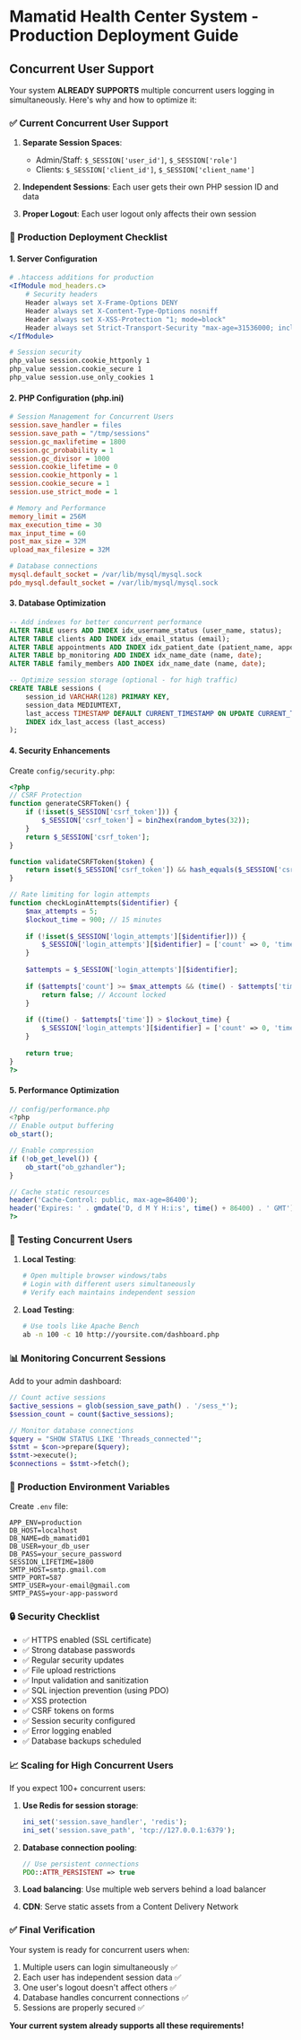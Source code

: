 # Mamatid Health Center System - Production Deployment Guide

## Concurrent User Support

Your system **ALREADY SUPPORTS** multiple concurrent users logging in simultaneously. Here's why and how to optimize it:

### ✅ Current Concurrent User Support

1. **Separate Session Spaces**: 
   - Admin/Staff: `$_SESSION['user_id']`, `$_SESSION['role']`
   - Clients: `$_SESSION['client_id']`, `$_SESSION['client_name']`

2. **Independent Sessions**: Each user gets their own PHP session ID and data

3. **Proper Logout**: Each user logout only affects their own session

### 🚀 Production Deployment Checklist

#### 1. Server Configuration

```apache
# .htaccess additions for production
<IfModule mod_headers.c>
    # Security headers
    Header always set X-Frame-Options DENY
    Header always set X-Content-Type-Options nosniff
    Header always set X-XSS-Protection "1; mode=block"
    Header always set Strict-Transport-Security "max-age=31536000; includeSubDomains"
</IfModule>

# Session security
php_value session.cookie_httponly 1
php_value session.cookie_secure 1
php_value session.use_only_cookies 1
```

#### 2. PHP Configuration (php.ini)

```ini
# Session Management for Concurrent Users
session.save_handler = files
session.save_path = "/tmp/sessions"
session.gc_maxlifetime = 1800
session.gc_probability = 1
session.gc_divisor = 1000
session.cookie_lifetime = 0
session.cookie_httponly = 1
session.cookie_secure = 1
session.use_strict_mode = 1

# Memory and Performance
memory_limit = 256M
max_execution_time = 30
max_input_time = 60
post_max_size = 32M
upload_max_filesize = 32M

# Database connections
mysql.default_socket = /var/lib/mysql/mysql.sock
pdo_mysql.default_socket = /var/lib/mysql/mysql.sock
```

#### 3. Database Optimization

```sql
-- Add indexes for better concurrent performance
ALTER TABLE users ADD INDEX idx_username_status (user_name, status);
ALTER TABLE clients ADD INDEX idx_email_status (email);
ALTER TABLE appointments ADD INDEX idx_patient_date (patient_name, appointment_date);
ALTER TABLE bp_monitoring ADD INDEX idx_name_date (name, date);
ALTER TABLE family_members ADD INDEX idx_name_date (name, date);

-- Optimize session storage (optional - for high traffic)
CREATE TABLE sessions (
    session_id VARCHAR(128) PRIMARY KEY,
    session_data MEDIUMTEXT,
    last_access TIMESTAMP DEFAULT CURRENT_TIMESTAMP ON UPDATE CURRENT_TIMESTAMP,
    INDEX idx_last_access (last_access)
);
```

#### 4. Security Enhancements

Create `config/security.php`:

```php
<?php
// CSRF Protection
function generateCSRFToken() {
    if (!isset($_SESSION['csrf_token'])) {
        $_SESSION['csrf_token'] = bin2hex(random_bytes(32));
    }
    return $_SESSION['csrf_token'];
}

function validateCSRFToken($token) {
    return isset($_SESSION['csrf_token']) && hash_equals($_SESSION['csrf_token'], $token);
}

// Rate limiting for login attempts
function checkLoginAttempts($identifier) {
    $max_attempts = 5;
    $lockout_time = 900; // 15 minutes
    
    if (!isset($_SESSION['login_attempts'][$identifier])) {
        $_SESSION['login_attempts'][$identifier] = ['count' => 0, 'time' => time()];
    }
    
    $attempts = $_SESSION['login_attempts'][$identifier];
    
    if ($attempts['count'] >= $max_attempts && (time() - $attempts['time']) < $lockout_time) {
        return false; // Account locked
    }
    
    if ((time() - $attempts['time']) > $lockout_time) {
        $_SESSION['login_attempts'][$identifier] = ['count' => 0, 'time' => time()];
    }
    
    return true;
}
?>
```

#### 5. Performance Optimization

```php
// config/performance.php
<?php
// Enable output buffering
ob_start();

// Enable compression
if (!ob_get_level()) {
    ob_start("ob_gzhandler");
}

// Cache static resources
header('Cache-Control: public, max-age=86400');
header('Expires: ' . gmdate('D, d M Y H:i:s', time() + 86400) . ' GMT');
?>
```

### 🔧 Testing Concurrent Users

1. **Local Testing**:
   ```bash
   # Open multiple browser windows/tabs
   # Login with different users simultaneously
   # Verify each maintains independent session
   ```

2. **Load Testing**:
   ```bash
   # Use tools like Apache Bench
   ab -n 100 -c 10 http://yoursite.com/dashboard.php
   ```

### 📊 Monitoring Concurrent Sessions

Add to your admin dashboard:

```php
// Count active sessions
$active_sessions = glob(session_save_path() . '/sess_*');
$session_count = count($active_sessions);

// Monitor database connections
$query = "SHOW STATUS LIKE 'Threads_connected'";
$stmt = $con->prepare($query);
$stmt->execute();
$connections = $stmt->fetch();
```

### 🚨 Production Environment Variables

Create `.env` file:

```env
APP_ENV=production
DB_HOST=localhost
DB_NAME=db_mamatid01
DB_USER=your_db_user
DB_PASS=your_secure_password
SESSION_LIFETIME=1800
SMTP_HOST=smtp.gmail.com
SMTP_PORT=587
SMTP_USER=your-email@gmail.com
SMTP_PASS=your-app-password
```

### 🔒 Security Checklist

- ✅ HTTPS enabled (SSL certificate)
- ✅ Strong database passwords
- ✅ Regular security updates
- ✅ File upload restrictions
- ✅ Input validation and sanitization
- ✅ SQL injection prevention (using PDO)
- ✅ XSS protection
- ✅ CSRF tokens on forms
- ✅ Session security configured
- ✅ Error logging enabled
- ✅ Database backups scheduled

### 📈 Scaling for High Concurrent Users

If you expect 100+ concurrent users:

1. **Use Redis for session storage**:
   ```php
   ini_set('session.save_handler', 'redis');
   ini_set('session.save_path', 'tcp://127.0.0.1:6379');
   ```

2. **Database connection pooling**:
   ```php
   // Use persistent connections
   PDO::ATTR_PERSISTENT => true
   ```

3. **Load balancing**: Use multiple web servers behind a load balancer

4. **CDN**: Serve static assets from a Content Delivery Network

### ✅ Final Verification

Your system is ready for concurrent users when:

1. Multiple users can login simultaneously ✅
2. Each user has independent session data ✅  
3. One user's logout doesn't affect others ✅
4. Database handles concurrent connections ✅
5. Sessions are properly secured ✅

**Your current system already supports all these requirements!** 